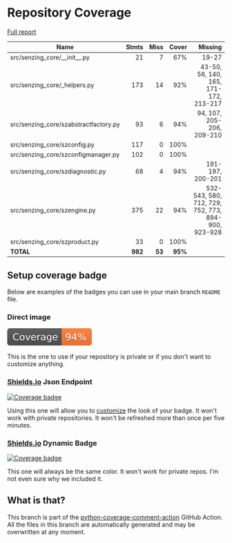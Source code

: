 # Repository Coverage

[Full report](https://htmlpreview.github.io/?https://github.com/senzing-garage/sz-sdk-python-core/blob/python-coverage-comment-action-data/htmlcov/index.html)

| Name                                   |    Stmts |     Miss |   Cover |   Missing |
|--------------------------------------- | -------: | -------: | ------: | --------: |
| src/senzing\_core/\_\_init\_\_.py      |       21 |        7 |     67% |     19-27 |
| src/senzing\_core/\_helpers.py         |      173 |       14 |     92% |43-50, 56, 140, 165, 171-172, 213-217 |
| src/senzing\_core/szabstractfactory.py |       93 |        6 |     94% |94, 107, 205-206, 209-210 |
| src/senzing\_core/szconfig.py          |      117 |        0 |    100% |           |
| src/senzing\_core/szconfigmanager.py   |      102 |        0 |    100% |           |
| src/senzing\_core/szdiagnostic.py      |       68 |        4 |     94% |191-197, 200-201 |
| src/senzing\_core/szengine.py          |      375 |       22 |     94% |532-543, 580, 712, 729, 752, 773, 894-900, 923-928 |
| src/senzing\_core/szproduct.py         |       33 |        0 |    100% |           |
|                              **TOTAL** |  **982** |   **53** | **95%** |           |


## Setup coverage badge

Below are examples of the badges you can use in your main branch `README` file.

### Direct image

[![Coverage badge](https://raw.githubusercontent.com/senzing-garage/sz-sdk-python-core/python-coverage-comment-action-data/badge.svg)](https://htmlpreview.github.io/?https://github.com/senzing-garage/sz-sdk-python-core/blob/python-coverage-comment-action-data/htmlcov/index.html)

This is the one to use if your repository is private or if you don't want to customize anything.

### [Shields.io](https://shields.io) Json Endpoint

[![Coverage badge](https://img.shields.io/endpoint?url=https://raw.githubusercontent.com/senzing-garage/sz-sdk-python-core/python-coverage-comment-action-data/endpoint.json)](https://htmlpreview.github.io/?https://github.com/senzing-garage/sz-sdk-python-core/blob/python-coverage-comment-action-data/htmlcov/index.html)

Using this one will allow you to [customize](https://shields.io/endpoint) the look of your badge.
It won't work with private repositories. It won't be refreshed more than once per five minutes.

### [Shields.io](https://shields.io) Dynamic Badge

[![Coverage badge](https://img.shields.io/badge/dynamic/json?color=brightgreen&label=coverage&query=%24.message&url=https%3A%2F%2Fraw.githubusercontent.com%2Fsenzing-garage%2Fsz-sdk-python-core%2Fpython-coverage-comment-action-data%2Fendpoint.json)](https://htmlpreview.github.io/?https://github.com/senzing-garage/sz-sdk-python-core/blob/python-coverage-comment-action-data/htmlcov/index.html)

This one will always be the same color. It won't work for private repos. I'm not even sure why we included it.

## What is that?

This branch is part of the
[python-coverage-comment-action](https://github.com/marketplace/actions/python-coverage-comment)
GitHub Action. All the files in this branch are automatically generated and may be
overwritten at any moment.